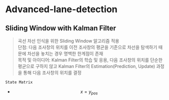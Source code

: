 # Advanced-lane-detection
## Sliding Window with Kalman Filter
> 곡선 차선 인식을 위한 Sliding Window 알고리즘 적용   
> 단점: 다음 조사창의 위치를 이전 조사창의 평균을 기준으로 차선을 탐색하기 때문에 차선을 놓치는 경우 명백한 한계점이 존재   
> 목적 및 아이디어: Kalman Filter의 학습 및 응용, 다음 조사창의 위치를 단순한 평균으로 구하지 않고 Kalman Filter의 Estimation(Prediction, Update) 과정을 통해 다음 조사창의 위치를 결정 

`State Matrix`
* $$x = y_{pos}$$
